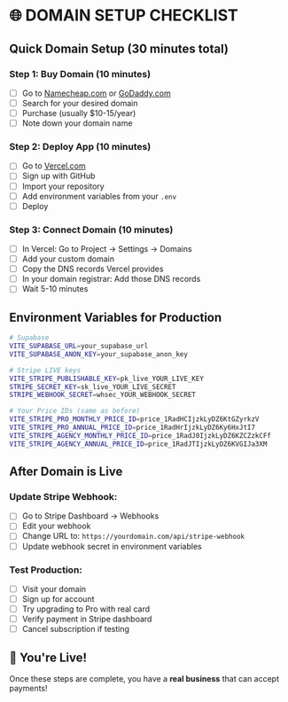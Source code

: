 # 🌐 DOMAIN SETUP CHECKLIST

## **Quick Domain Setup (30 minutes total)**

### **Step 1: Buy Domain (10 minutes)**
- [ ] Go to [Namecheap.com](https://namecheap.com) or [GoDaddy.com](https://godaddy.com)
- [ ] Search for your desired domain
- [ ] Purchase (usually $10-15/year)
- [ ] Note down your domain name

### **Step 2: Deploy App (10 minutes)**
- [ ] Go to [Vercel.com](https://vercel.com)
- [ ] Sign up with GitHub
- [ ] Import your repository
- [ ] Add environment variables from your `.env`
- [ ] Deploy

### **Step 3: Connect Domain (10 minutes)**
- [ ] In Vercel: Go to Project → Settings → Domains
- [ ] Add your custom domain
- [ ] Copy the DNS records Vercel provides
- [ ] In your domain registrar: Add those DNS records
- [ ] Wait 5-10 minutes

## **Environment Variables for Production**

```bash
# Supabase
VITE_SUPABASE_URL=your_supabase_url
VITE_SUPABASE_ANON_KEY=your_supabase_anon_key

# Stripe LIVE keys
VITE_STRIPE_PUBLISHABLE_KEY=pk_live_YOUR_LIVE_KEY
STRIPE_SECRET_KEY=sk_live_YOUR_LIVE_SECRET
STRIPE_WEBHOOK_SECRET=whsec_YOUR_WEBHOOK_SECRET

# Your Price IDs (same as before)
VITE_STRIPE_PRO_MONTHLY_PRICE_ID=price_1RadHCIjzkLyDZ6KtGZyrkzV
VITE_STRIPE_PRO_ANNUAL_PRICE_ID=price_1RadHrIjzkLyDZ6Ky6HxJtI7
VITE_STRIPE_AGENCY_MONTHLY_PRICE_ID=price_1RadJ0IjzkLyDZ6KZCZzkCFf
VITE_STRIPE_AGENCY_ANNUAL_PRICE_ID=price_1RadJTIjzkLyDZ6KVGIJa3XM
```

## **After Domain is Live**

### **Update Stripe Webhook:**
- [ ] Go to Stripe Dashboard → Webhooks
- [ ] Edit your webhook
- [ ] Change URL to: `https://yourdomain.com/api/stripe-webhook`
- [ ] Update webhook secret in environment variables

### **Test Production:**
- [ ] Visit your domain
- [ ] Sign up for account
- [ ] Try upgrading to Pro with real card
- [ ] Verify payment in Stripe dashboard
- [ ] Cancel subscription if testing

## **🎉 You're Live!**

Once these steps are complete, you have a **real business** that can accept payments!